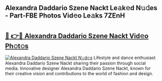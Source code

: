 ## Alexandra Daddario Szene Nackt Le𝚊k𝚎d N𝚞𝚍es - Part-FBE Photos Vid𝚎o Le𝚊ks 7ZEnH

# <h2><a href="http://fbaaye3.evod.top/?m=Alexandra+Daddario+Szene+Nackt">🔗 👉🔴 Alexandra Daddario Szene Nackt Vid𝚎o Ph𝚘t𝚘s</a></h2>

[![Alexandra Daddario Szene Nackt N𝚞d𝚎s](https://i.imgur.com/8V9OHl7.gif)](http://fbaaye3.evod.top/?m=Alexandra+Daddario+Szene+Nackt)
Lifestyle and dance enthusiast Alexandra Daddario Szene Nackt sharing their passion through social media. Innovative designer Alexandra Daddario Szene Nackt, known for their creative vision and contributions to the world of fashion and design. 
